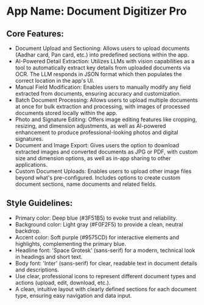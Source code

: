 # **App Name**: Document Digitizer Pro

## Core Features:

- Document Upload and Sectioning: Allows users to upload documents (Aadhar card, Pan card, etc.) into predefined sections within the app.
- AI-Powered Detail Extraction: Utilizes LLMs with vision capabilities as a tool to automatically extract key details from uploaded documents via OCR. The LLM responds in JSON format which then populates the correct location in the app's UI.
- Manual Field Modification: Enables users to manually modify any field extracted from documents, ensuring accuracy and customization.
- Batch Document Processing: Allows users to upload multiple documents at once for bulk extraction and processing, with images of processed documents stored locally within the app.
- Photo and Signature Editing: Offers image editing features like cropping, resizing, and dimension adjustments, as well as AI-powered enhancement to produce professional-looking photos and digital signatures.
- Document and Image Export: Gives users the option to download extracted images and converted documents as JPG or PDF, with custom size and dimension options, as well as in-app sharing to other applications.
- Custom Document Uploads: Enables users to upload other image files beyond what's pre-configured. Includes options to create custom document sections, name documents and related fields.

## Style Guidelines:

- Primary color: Deep blue (#3F51B5) to evoke trust and reliability.
- Background color: Light gray (#F0F2F5) to provide a clean, neutral backdrop.
- Accent color: Soft purple (#9575CD) for interactive elements and highlights, complementing the primary blue.
- Headline font: 'Space Grotesk' (sans-serif) for a modern, technical look in headings and short text.
- Body font: 'Inter' (sans-serif) for clear, readable text in document details and descriptions.
- Use clear, professional icons to represent different document types and actions (upload, edit, download, etc.).
- A clean, intuitive layout with clearly defined sections for each document type, ensuring easy navigation and data input.
